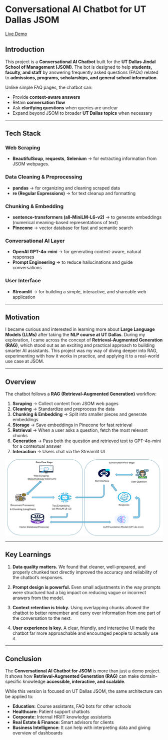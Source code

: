# Conversational AI Chatbot for UT Dallas JSOM  

[Live Demo](https://jsomassistant.streamlit.app/) 

## Introduction  
This project is a **Conversational AI Chatbot** built for the **UT Dallas Jindal School of Management (JSOM)**. The bot is designed to help **students, faculty, and staff** by answering frequently asked questions (FAQs) related to **admissions, programs, scholarships, and general school information**.  

Unlike simple FAQ pages, the chatbot can:  
- Provide **context-aware answers**  
- Retain **conversation flow**  
- Ask **clarifying questions** when queries are unclear  
- Expand beyond JSOM to broader **UT Dallas topics** when necessary  

---

## Tech Stack  

### Web Scraping  
- **BeautifulSoup**, **requests**, **Selenium** → for extracting information from JSOM webpages.  

### Data Cleaning & Preprocessing  
- **pandas** → for organizing and cleaning scraped data  
- **re (Regular Expressions)** → for text cleanup and formatting  

### Chunking & Embedding  
- **sentence-transformers (all-MiniLM-L6-v2)** → to generate embeddings (numerical meaning-based representations of text)  
- **Pinecone** → vector database for fast and semantic search  

### Conversational AI Layer  
- **OpenAI GPT-4o-mini** → for generating context-aware, natural responses  
- **Prompt Engineering** → to reduce hallucinations and guide conversations  

### User Interface  
- **Streamlit** → for building a simple, interactive, and shareable web application  

---

## Motivation  
I became curious and interested in learning more about **Large Language Models (LLMs)** after taking the **NLP course at UT Dallas**. During my exploration, I came across the concept of **Retrieval-Augmented Generation (RAG)**, which stood out as an exciting and practical approach to building smarter AI assistants. This project was my way of diving deeper into RAG, experimenting with how it works in practice, and applying it to a real-world use case at JSOM.  


---

## Overview  
The chatbot follows a **RAG (Retrieval-Augmented Generation)** workflow:  

1. **Scraping** → Collect content from JSOM web pages  
2. **Cleaning** → Standardize and preprocess the data  
3. **Chunking & Embedding** → Split into smaller pieces and generate embeddings  
4. **Storage** → Save embeddings in Pinecone for fast retrieval  
5. **Retrieval** → When a user asks a question, fetch the most relevant chunks  
6. **Generation** → Pass both the question and retrieved text to GPT-4o-mini for a contextual answer  
7. **Interaction** → Users chat via the Streamlit UI  

![Architecture](./architecture.png)

---

## Key Learnings  

1. **Data quality matters.** We found that cleaner, well-prepared, and properly chunked text directly improved the accuracy and reliability of the chatbot’s responses.  

2. **Prompt design is powerful.** Even small adjustments in the way prompts were structured had a big impact on reducing vague or incorrect answers from the model.  

3. **Context retention is tricky.** Using overlapping chunks allowed the chatbot to better remember and carry over information from one part of the conversation to the next.  

4. **User experience is key.** A clear, friendly, and interactive UI made the chatbot far more approachable and encouraged people to actually use it.  

---

## Conclusion  
The **Conversational AI Chatbot for JSOM** is more than just a demo project. It shows how **Retrieval-Augmented Generation (RAG)** can make domain-specific knowledge **accessible, interactive, and scalable**.  

While this version is focused on UT Dallas JSOM, the same architecture can be applied to:  
- **Education:** Course assistants, FAQ bots for other schools  
- **Healthcare:** Patient support chatbots  
- **Corporate:** Internal HR/IT knowledge assistants  
- **Real Estate & Finance:** Smart advisors for clients
- **Business Intelligence:** It can help with interpreting data and giving overview of dashboards

